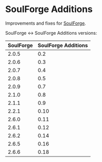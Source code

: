 # SoulForge Additions

Improvements and fixes for [SoulForge](https://modrinth.com/mod/soulforge/).

SoulForge <-> SoulForge Additions versions:

| SoulForge | SoulForge Additions |
|-----------|---------------------|
| 2.0.5     | 0.2                 |
| 2.0.6     | 0.3                 |
| 2.0.7     | 0.4                 |
| 2.0.8     | 0.5                 |
| 2.0.9     | 0.7                 |
| 2.1.0     | 0.8                 |
| 2.1.1     | 0.9                 |
| 2.2.1     | 0.10                |
| 2.6.0     | 0.11                |
| 2.6.1     | 0.12                |
| 2.6.2     | 0.14                |
| 2.6.5     | 0.16                |
| 2.6.6     | 0.18                |
